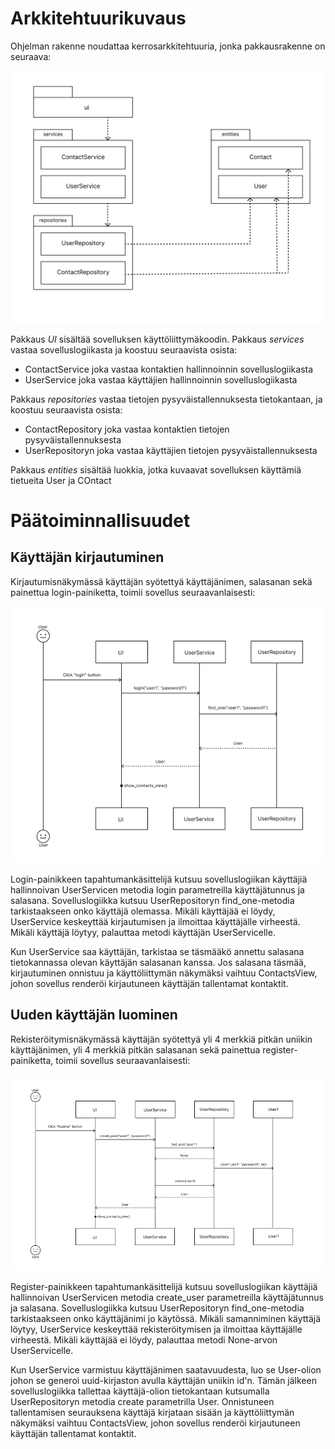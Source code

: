 # Arkkitehtuurikuvaus

Ohjelman rakenne noudattaa kerrosarkkitehtuuria, jonka pakkausrakenne on seuraava:

![Arkkitehtuuri](arkkitehtuuri.png)

Pakkaus _UI_ sisältää sovelluksen käyttöliittymäkoodin.
Pakkaus _services_ vastaa sovelluslogiikasta ja koostuu seuraavista osista:

- ContactService joka vastaa kontaktien hallinnoinnin sovelluslogiikasta
- UserService joka vastaa käyttäjien hallinnoinnin sovelluslogiikasta

Pakkaus _repositories_ vastaa tietojen pysyväistallennuksesta tietokantaan, ja koostuu seuraavista osista:

- ContactRepository joka vastaa kontaktien tietojen pysyväistallennuksesta
- UserRepositoryn joka vastaa käyttäjien tietojen pysyväistallennuksesta

Pakkaus _entities_ sisältää luokkia, jotka kuvaavat sovelluksen käyttämiä tietueita User ja COntact

# Päätoiminnallisuudet

## Käyttäjän kirjautuminen

Kirjautumisnäkymässä käyttäjän syötettyä käyttäjänimen, salasanan sekä painettua login-painiketta, toimii sovellus seuraavanlaisesti:

![Login](login-sekvenssikaavio.png)

Login-painikkeen tapahtumankäsittelijä kutsuu sovelluslogiikan käyttäjiä hallinnoivan UserServicen metodia login parametreilla käyttäjätunnus ja salasana. Sovelluslogiikka kutsuu UserRepositoryn find_one-metodia tarkistaakseen onko käyttäjä olemassa. Mikäli käyttäjää ei löydy, UserService keskeyttää kirjautumisen ja ilmoittaa käyttäjälle virheestä. Mikäli käyttäjä löytyy, palauttaa metodi käyttäjän UserServicelle.

Kun UserService saa käyttäjän, tarkistaa se täsmääkö annettu salasana tietokannassa olevan käyttäjän salasanan kanssa. Jos salasana täsmää, kirjautuminen onnistuu ja käyttöliittymän näkymäksi vaihtuu ContactsView, johon sovellus renderöi kirjautuneen käyttäjän tallentamat kontaktit.

## Uuden käyttäjän luominen

Rekisteröitymisnäkymässä käyttäjän syötettyä yli 4 merkkiä pitkän uniikin käyttäjänimen, yli 4 merkkiä pitkän salasanan sekä painettua register-painiketta, toimii sovellus seuraavanlaisesti:

![Register](reg-sekvenssikaavio.png)

Register-painikkeen tapahtumankäsittelijä kutsuu sovelluslogiikan käyttäjiä hallinnoivan UserServicen metodia create_user parametreilla käyttäjätunnus ja salasana. Sovelluslogiikka kutsuu UserRepositoryn find_one-metodia tarkistaakseen onko käyttäjänimi jo käytössä. Mikäli samanniminen käyttäjä löytyy, UserService keskeyttää rekisteröitymisen ja ilmoittaa käyttäjälle virheestä. Mikäli käyttäjää ei löydy, palauttaa metodi None-arvon UserServicelle.

Kun UserService varmistuu käyttäjänimen saatavuudesta, luo se User-olion johon se generoi uuid-kirjaston avulla käyttäjän uniikin id'n. Tämän jälkeen sovelluslogiikka tallettaa käyttäjä-olion tietokantaan kutsumalla UserRepositoryn metodia create parametrilla User. Onnistuneen tallentamisen seurauksena käyttäjä kirjataan sisään ja käyttöliittymän näkymäksi vaihtuu ContactsView, johon sovellus renderöi kirjautuneen käyttäjän tallentamat kontaktit.
